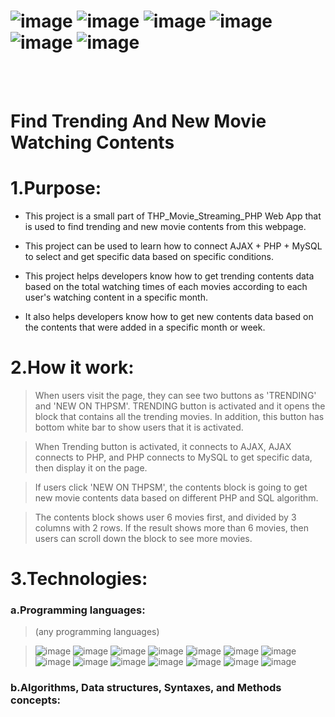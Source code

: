 # ![image](https://img.shields.io/badge/PHP-white?style=for-the-badge&logo=php) ![image](https://img.shields.io/badge/MYSQL-white?style=for-the-badge&logo=mysql) ![image](https://img.shields.io/badge/HTML5-black?style=for-the-badge&logo=html5) ![image](https://img.shields.io/badge/CSS3-black?style=for-the-badge&logo=css3) ![image](https://img.shields.io/badge/Bootstrap-white?style=for-the-badge&logo=bootstrap) ![image](https://img.shields.io/badge/JavaScript-black?style=for-the-badge&logo=javascript)


<br>
<br>

# Find Trending And New Movie Watching Contents


# 1.Purpose:

- This project is a small part of THP_Movie_Streaming_PHP Web App that is used to find trending and new movie contents from this webpage.

- This project can be used to learn how to connect AJAX + PHP + MySQL to select and get specific data based on specific conditions.

- This project helps developers know how to get trending contents data based on the total watching times of each movies according to each user's watching content in a specific month.

- It also helps developers know how to get new contents data based on the contents that were added in a specific month or week.

# 2.How it work:

> When users visit the page, they can see two buttons as 'TRENDING' and 'NEW ON THPSM'. TRENDING button is activated and it opens the block that contains all the trending movies. In addition, this button has bottom white bar to show users that it is activated.

> When Trending button is activated, it connects to AJAX, AJAX connects to PHP, and PHP connects to MySQL to get specific data, then display it on the page.

> If users click 'NEW ON THPSM', the contents block is going to get new movie contents data based on different PHP and SQL algorithm. 

> The contents block shows user 6 movies first, and divided by 3 columns with 2 rows. If the result shows more than 6 movies, then users can scroll down the block to see more movies.

# 3.Technologies:

### a.Programming languages:

> (any programming languages)

> ![image](https://img.shields.io/badge/PHP-PHP-blueviolet) ![image](https://img.shields.io/badge/HTML-HTML5-orange) ![image](https://img.shields.io/badge/CSS-CSS3-blue)  ![image](https://img.shields.io/badge/B-Bootstrap-blueviolet) ![image](https://img.shields.io/badge/W3CSS-W3CSS-green) ![image](https://img.shields.io/badge/JS-JavaScript-yellow) ![image](https://img.shields.io/badge/jQuery-jQuery-black) ![image](https://img.shields.io/badge/A-AngularJS-red) ![image](https://img.shields.io/badge/SQL-SQL-blue)  ![image](https://img.shields.io/badge/Node-NodeJS-brightgreen) ![image](https://img.shields.io/badge/React-ReactJS-blue)  ![image](https://img.shields.io/badge/express-ExpressJS-black) ![image](https://img.shields.io/badge/Redux-ReduxJS-blueviolet) ![image](https://img.shields.io/badge/JSON-{JSON}-black)

### b.Algorithms, Data structures, Syntaxes, and Methods concepts:

